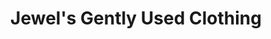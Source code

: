 ---
title: "Jewel's Gently Used Clothing"
url: /smiths-falls/jewels-gently-used-clothing/
shop: Gebrauchtwaren
---